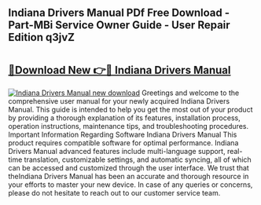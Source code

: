## Indiana Drivers Manual PDf Free Download - Part-MBi Service Owner Guide - User Repair Edition q3jvZ

# <h2><a href="http://bc25021.oget.top/?id=Indiana+Drivers+Manual">🔗Download New 👉🔴 Indiana Drivers Manual</a></h2>

[![Indiana Drivers Manual new download](https://i.imgur.com/5g1atiW.png)](http://bc25021.oget.top/?id=Indiana+Drivers+Manual)
Greetings and welcome to the comprehensive user manual for your newly acquired Indiana Drivers Manual. This guide is intended to help you get the most out of your product by providing a thorough explanation of its features, installation process, operation instructions, maintenance tips, and troubleshooting procedures. Important Information Regarding Software Indiana Drivers Manual This product requires compatible software for optimal performance. Indiana Drivers Manual advanced features include multi-language support, real-time translation, customizable settings, and automatic syncing, all of which can be accessed and customized through the user interface. We trust that theIndiana Drivers Manual has been an accurate and thorough resource in your efforts to master your new device. In case of any queries or concerns, please do not hesitate to reach out to our customer service team.
